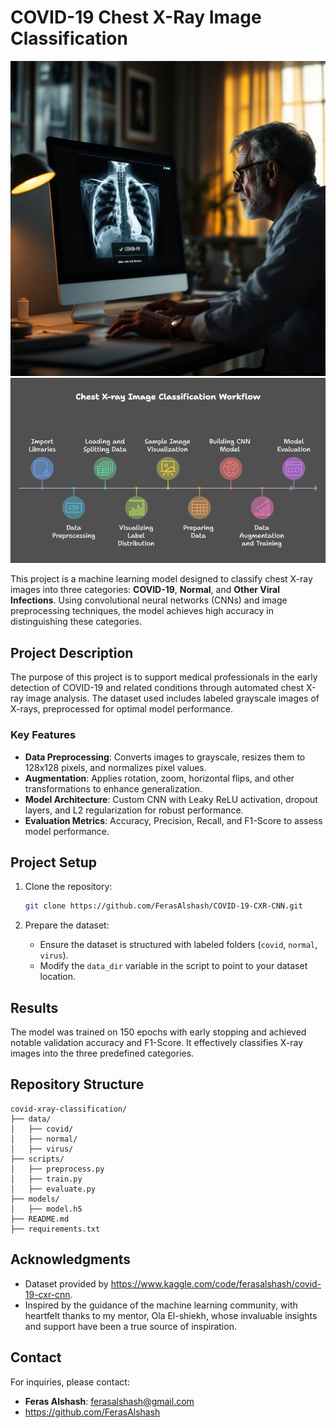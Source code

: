 # COVID-19 Chest X-Ray Image Classification

![COVID-19 Chest X-Ray Image Classification](https://github.com/FerasAlshash/COVID-19-CXR-CNN/blob/main/-UGefUPBG_YwjwHrVq_io.jpg)
![COVID-19 Chest X-Ray Image Classification](https://github.com/FerasAlshash/COVID-19-CXR-CNN/blob/main/napkin-selection.png)

This project is a machine learning model designed to classify chest X-ray images into three categories: **COVID-19**, **Normal**, and **Other Viral Infections**. Using convolutional neural networks (CNNs) and image preprocessing techniques, the model achieves high accuracy in distinguishing these categories.

## Project Description

The purpose of this project is to support medical professionals in the early detection of COVID-19 and related conditions through automated chest X-ray image analysis. The dataset used includes labeled grayscale images of X-rays, preprocessed for optimal model performance.

### Key Features
- **Data Preprocessing**: Converts images to grayscale, resizes them to 128x128 pixels, and normalizes pixel values.
- **Augmentation**: Applies rotation, zoom, horizontal flips, and other transformations to enhance generalization.
- **Model Architecture**: Custom CNN with Leaky ReLU activation, dropout layers, and L2 regularization for robust performance.
- **Evaluation Metrics**: Accuracy, Precision, Recall, and F1-Score to assess model performance.

## Project Setup

1. Clone the repository:
   ```bash
   git clone https://github.com/FerasAlshash/COVID-19-CXR-CNN.git
   
   ```


2. Prepare the dataset:
   - Ensure the dataset is structured with labeled folders (`covid`, `normal`, `virus`).
   - Modify the `data_dir` variable in the script to point to your dataset location.



## Results

The model was trained on 150 epochs with early stopping and achieved notable validation accuracy and F1-Score. It effectively classifies X-ray images into the three predefined categories.

## Repository Structure

```
covid-xray-classification/
├── data/
│   ├── covid/
│   ├── normal/
│   ├── virus/
├── scripts/
│   ├── preprocess.py
│   ├── train.py
│   ├── evaluate.py
├── models/
│   ├── model.h5
├── README.md
├── requirements.txt
```



## Acknowledgments

- Dataset provided by https://www.kaggle.com/code/ferasalshash/covid-19-cxr-cnn.
- Inspired by the guidance of the machine learning community, with heartfelt thanks to my mentor, Ola El-shiekh, whose invaluable insights and support have been a true source of inspiration.
## Contact

For inquiries, please contact:
- **Feras Alshash**: ferasalshash@gmail.com
- https://github.com/FerasAlshash
